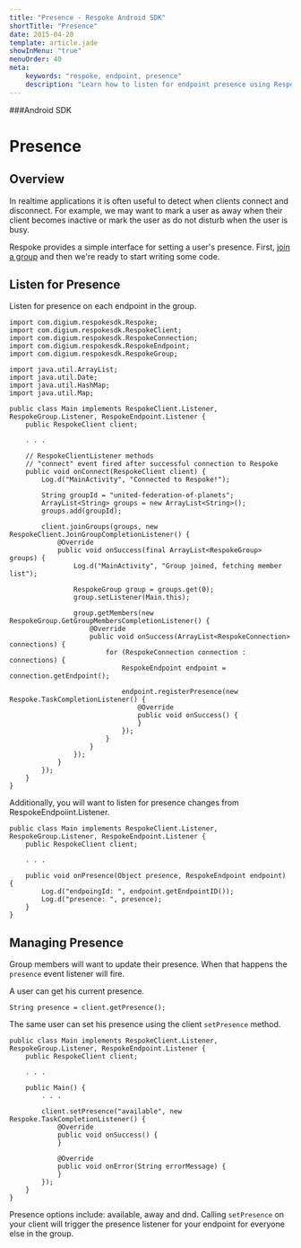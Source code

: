 ```yaml
---
title: "Presence - Respoke Android SDK"
shortTitle: "Presence"
date: 2015-04-20
template: article.jade
showInMenu: "true"
menuOrder: 40
meta:
    keywords: "respoke, endpoint, presence"
    description: "Learn how to listen for endpoint presence using Respoke"
---
```


###Android SDK
# Presence

## Overview

In realtime applications it is often useful to detect when clients connect and disconnect. For example, we may want to mark a user as away when their client becomes inactive or mark the user as do not disturb when the user is busy.

Respoke provides a simple interface for setting a user's presence. First, [join a group](/client/android/guide/group-discovery.html) and then we're ready to start writing some code.

## Listen for Presence

Listen for presence on each endpoint in the group.

    import com.digium.respokesdk.Respoke;
    import com.digium.respokesdk.RespokeClient;
    import com.digium.respokesdk.RespokeConnection;
    import com.digium.respokesdk.RespokeEndpoint;
    import com.digium.respokesdk.RespokeGroup;

    import java.util.ArrayList;
    import java.util.Date;
    import java.util.HashMap;
    import java.util.Map;

    public class Main implements RespokeClient.Listener, RespokeGroup.Listener, RespokeEndpoint.Listener {
        public RespokeClient client;

        . . .

        // RespokeClientListener methods
        // "connect" event fired after successful connection to Respoke
        public void onConnect(RespokeClient client) {
            Log.d("MainActivity", "Connected to Respoke!");
            
            String groupId = "united-federation-of-planets";
            ArrayList<String> groups = new ArrayList<String>();
            groups.add(groupId);
            
            client.joinGroups(groups, new RespokeClient.JoinGroupCompletionListener() {
                @Override
                public void onSuccess(final ArrayList<RespokeGroup> groups) {
                    Log.d("MainActivity", "Group joined, fetching member list");
                    
                    RespokeGroup group = groups.get(0);
                    group.setListener(Main.this);
                    
                    group.getMembers(new RespokeGroup.GetGroupMembersCompletionListener() {
                        @Override
                        public void onSuccess(ArrayList<RespokeConnection> connections) {
                            for (RespokeConnection connection : connections) {
                                RespokeEndpoint endpoint = connection.getEndpoint();
                                
                                endpoint.registerPresence(new Respoke.TaskCompletionListener() {
                                    @Override
                                    public void onSuccess() {
                                    }
                                });
                            }
                        }
                    });
                }
            });
        }
    }
    
Additionally, you will want to listen for presence changes from RespokeEndpoiint.Listener.

    public class Main implements RespokeClient.Listener, RespokeGroup.Listener, RespokeEndpoint.Listener {
        public RespokeClient client;

        . . .

        public void onPresence(Object presence, RespokeEndpoint endpoint) {
            Log.d("endpoingId: ", endpoint.getEndpointID());
            Log.d("presence: ", presence);
        }
    }

## Managing Presence

Group members will want to update their presence. When that happens the `presence` event listener will fire.

A user can get his current presence.

    String presence = client.getPresence();
    
The same user can set his presence using the client `setPresence` method.

    public class Main implements RespokeClient.Listener, RespokeGroup.Listener, RespokeEndpoint.Listener {
        public RespokeClient client;

        . . .
        
        public Main() {
            . . .
            
            client.setPresence("available", new Respoke.TaskCompletionListener() {
                @Override
                public void onSuccess() {
                }

                @Override
                public void onError(String errorMessage) {
                }
            });
        }
    }
    
Presence options include: available, away and dnd. Calling `setPresence` on your client will trigger the presence listener for your endpoint for everyone else in the group.

